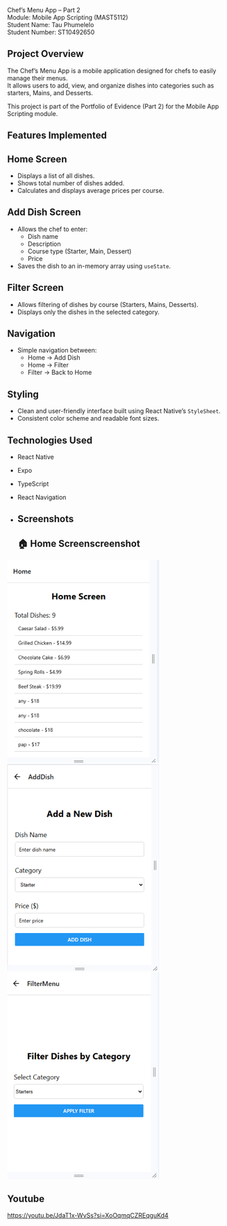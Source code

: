  Chef’s Menu App – Part 2  
Module: Mobile App Scripting (MAST5112)  
Student Name: Tau Phumelelo  
Student Number: ST10492650  



## Project Overview
The Chef’s Menu App is a mobile application designed for chefs to easily manage their menus.  
It allows users to add, view, and organize dishes into categories such as starters, Mains, and Desserts.  

This project is part of the Portfolio of Evidence (Part 2) for the Mobile App Scripting module.



##  Features Implemented
## Home Screen
- Displays a list of all dishes.  
- Shows total number of dishes added.  
- Calculates and displays average prices per course.  

## Add Dish Screen
- Allows the chef to enter:
  - Dish name  
  - Description  
  - Course type (Starter, Main, Dessert)  
  - Price  
- Saves the dish to an in-memory array using `useState`.

## Filter Screen
- Allows filtering of dishes by course (Starters, Mains, Desserts).  
- Displays only the dishes in the selected category.  

## Navigation
- Simple navigation between:
  - Home → Add Dish  
  - Home → Filter  
  - Filter → Back to Home  

## Styling
- Clean and user-friendly interface built using React Native’s `StyleSheet`.  
- Consistent color scheme and readable font sizes.



##  Technologies Used
- React Native
- Expo
- TypeScript 
- React Navigation

- ## Screenshots

  ## 🏠 Home Screenscreenshot 
<img src="Screenshot 2025-10-06 180856.png" alt="Home Screen" width="350"/>

<img src="Screenshot 2025-10-06 175455.png" alt="Add Dish Screen" width="350"/>

<img src="Screenshot 2025-10-06 175645.png" alt="Filter screen" width="350"/>

## Youtube 
https://youtu.be/JdaT1x-WvSs?si=XoOqmqCZREqguKd4





